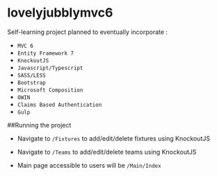 # lovelyjubblymvc6

Self-learning project planned to eventually incorporate : 
* `MVC 6`
* `Entity Framework 7`
* `KnockoutJS`
* `Javascript/Typescript`
* `SASS/LESS`
* `Bootstrap` 
* `Microsoft Composition`
* `OWIN`
* `Claims Based Authentication`
* `Gulp`

##Running the project 
- Navigate to `/Fixtures` to add/edit/delete fixtures using KnockoutJS

- Navigate to `/Teams` to add/edit/delete teams using KnockoutJS

- Main page accessible to users will be `/Main/Index`
